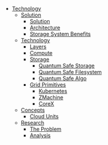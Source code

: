 - [Technology](technology/technology.md)
    - [Solution](solution/solution_.md)
        - [Solution](solution/solution.md)
        - [Architecture](solution/architecture.md) 
        - [Storage System Benefits](solution/qsss_benefits.md)
    - [Technology](technology/technology.md)
        - [Layers](technology/layers/technology_layers.md) 
        - [Compute](technology/primitives/compute/compute.md)
        - [Storage](technology/qsss/qsss_home.md)
            - [Quantum Safe Storage](technology/qsss/qsss_home.md)
            - [Quantum Safe Filesystem](technology/qsss/qss_filesystem.md)
            - [Quantum Safe Algo](technology/qsss/qss_algorithm.md)
		- [Grid Primitives](technology/primitives/primitives.md)
		    - [Kubernetes](technology/primitives/compute/zkube.md) 
            - [ZMachine](technology/primitives/compute/zmachine.md)
            - [CoreX](technology/primitives/compute/corex.md)
    - [Concepts](grid/concepts/concepts.md)
        - [Cloud Units](grid/concepts/cloudunits.md)
    - [Research](research.md) 
        - [The Problem](industry/the_problem.md)
        - [Analysis](industry/analysis.md)
        

<!-- - [GRANT description](./research_intro.md) -->
<!-- - [Milestone 1: CasperLabs 1-click blockchain node deployment]()
	- [Decentralised Cloud](./intro/research_intro.md)
	- [Implementation](./implementation/implementation.md)
	- [Limitations](./implementation/limitations.md)
	- [Conclusion](./conclusion.md)
- [Milstone 2: CasperLabs blockchain pruning solution design]()
	- [Intro](./intro37/research_intro.md)
	- [Status Quo](./status_quo/status_quo_intro.md)
	- [Literature](./literature/literature.md)
	- [Decentralized Cloud](./decentralized_cloud/decentralized_cloud.md)
  		- [tf_quantum_safe_storage](./solution/tf_quantum_safe_storage.md)
		- [requirements](./requirements/requirements.md)
 	- [Research](./research/research.md)
		- [casper_deployment](./research/deployment/casper_deployment.md)
		- [qsfs_performance](./research/qsfs_performance.md)
		- [storage_integration](./research/storage_integration.md)
	- [Solution](./solution/solution.md)
		- [tf_quantum_safe_storage](./solution/tf_quantum_safe_storage.md)
	- [Implementation](./implementation/implementation.md)
	- [Limitations](./implementation/limitations.md)
	- [Conclusion](./conclusion.md)
- [Milestone 3: CasperLabs blockchain pruning solution implementation]()
- [acknowledgement](./acknowledgement.md) -->
